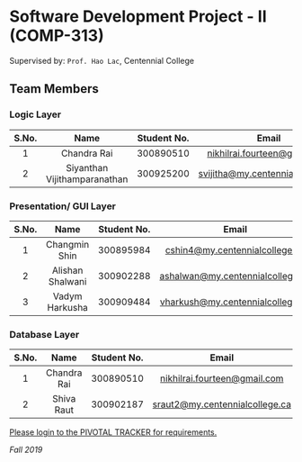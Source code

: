 # Software Development Project - II (COMP-313)
Supervised by: `Prof. Hao Lac`, Centennial College

## Team Members

### Logic Layer

| S.No.  | Name           	             | Student No. | Email		                         |
|:------:|:-----------------------------:|:-----------:| :-------------------------------: |
| 1      | Chandra Rai                   | 300890510   | nikhilrai.fourteen@gmail.com      |
| 2      | Siyanthan Vijithamparanathan  | 300925200   | svijitha@my.centennialcollege.ca  |


### Presentation/ GUI Layer

| S.No.  | Name           	   | Student No. | Email		                         |
|:------:|:-------------------:|:-----------:| :-------------------------------: |
| 1      | Changmin Shin       | 300895984   | cshin4@my.centennialcollege.ca    |
| 2      | Alishan Shalwani    | 300902288   | ashalwan@my.centennialcollege.ca  |
| 3      | Vadym Harkusha      | 300909484   | vharkush@my.centennialcollege.ca  |


### Database Layer

| S.No.  | Name           	   | Student No. | Email		                         |
|:------:|:-------------------:|:-----------:| :-------------------------------: |
| 1      | Chandra Rai         | 300890510   | nikhilrai.fourteen@gmail.com      |
| 2      | Shiva Raut          | 300902187   | sraut2@my.centennialcollege.ca    |


[Please login to the PIVOTAL TRACKER for requirements.](https://www.pivotaltracker.com/n/projects/2236889)

_Fall 2019_
